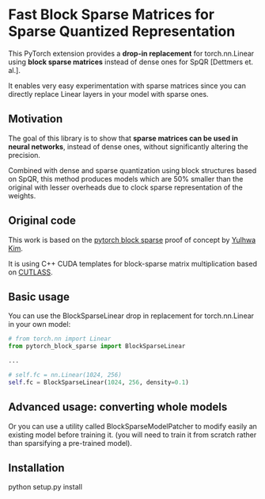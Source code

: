 # Fast Block Sparse Matrices for Sparse Quantized Representation

This PyTorch extension provides a **drop-in replacement** for torch.nn.Linear using **block sparse matrices** instead of dense ones for SpQR [Dettmers et. al.].

It enables very easy experimentation with sparse matrices since you can directly replace Linear layers in your model with sparse ones.

## Motivation
The goal of this library is to show that **sparse matrices can be used in neural networks**, instead of dense ones, without significantly altering the precision.  

Combined with dense and sparse quantization using block structures based on SpQR, this method produces models which are 50% smaller than the original with lesser overheads due to clock sparse representation of the weights.

## Original code
This work is based on the [pytorch block sparse]([https://github.com/huggingface/pytorch_block_sparse]) proof of concept by [Yulhwa Kim](https://github.com/YulhwaKim).

It is using C++ CUDA templates for block-sparse matrix multiplication based on [CUTLASS](https://developer.nvidia.com/blog/cutlass-linear-algebra-cuda/).

## Basic usage
You can use the BlockSparseLinear drop in replacement for torch.nn.Linear in your own model:

```python
# from torch.nn import Linear
from pytorch_block_sparse import BlockSparseLinear

...

# self.fc = nn.Linear(1024, 256)
self.fc = BlockSparseLinear(1024, 256, density=0.1)
```

## Advanced usage: converting whole models

Or you can use a utility called BlockSparseModelPatcher to modify easily an existing model before training it. (you will need to train it from scratch rather than sparsifying a pre-trained model).

## Installation

python setup.py install


